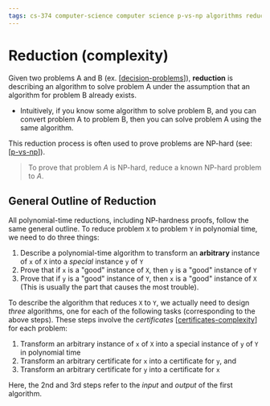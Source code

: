 ```yaml
---
tags: cs-374 computer-science computer science p-vs-np algorithms reduction theory
---
```


# Reduction (complexity)

Given two problems A and B (ex. [[decision-problems]]), **reduction** is describing an algorithm to solve problem A under the assumption that an algorithm for problem B already exists.

- Intuitively, if you know some algorithm to solve problem B, and you can convert problem A to problem B, then you can solve problem A using the same algorithm.

This reduction process is often used to prove problems are NP-hard (see: [[p-vs-np]]).

> To prove that problem _A_ is NP-hard, reduce a known NP-hard problem to _A_.

## General Outline of Reduction

All polynomial-time reductions, including NP-hardness proofs, follow the same general outline. To reduce problem `X` to problem `Y` in polynomial time, we need to do three things:

1. Describe a polynomial-time algorithm to transform an **arbitrary** instance of `x` of `X` into a _special_ instance `y` of `Y`
2. Prove that if `x` is a "good" instance of `X`, then `y` is a "good" instance of `Y`
3. Prove that if `y` is a "good" instance of `Y`, then `x` is a "good" instance of `X` (This is usually the part that causes the most trouble).

To describe the algorithm that reduces `X` to `Y`, we actually need to design _three_ algorithms, one for each of the following tasks (corresponding to the above steps). These steps involve the _certificates_ [[certificates-complexity]] for each problem:

1. Transform an arbitrary instance of `x` of `X` into a special instance of `y` of `Y` in polynomial time
2. Transform an arbitrary certificate for `x` into a certificate for `y`, and
3. Transform an arbitrary certificate for `y` into a certificate for `x`

Here, the 2nd and 3rd steps refer to the _input_ and _output_ of the first algorithm.

[//begin]: # "Autogenerated link references for markdown compatibility"
[decision-problems]: decision-problems "Decision Problems"
[p-vs-np]: p-vs-np "P vs. NP"
[certificates-complexity]: certificates-complexity "Certificates (complexity)"
[//end]: # "Autogenerated link references"